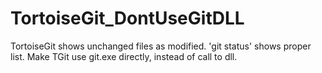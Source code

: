 # TortoiseGit_DontUseGitDLL
TortoiseGit shows unchanged files as modified. 'git status' shows proper list. Make TGit use git.exe directly, instead of call to dll.
